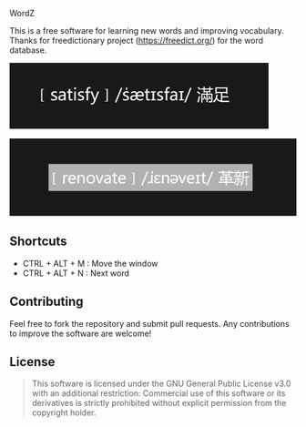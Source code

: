 WordZ

This is a free software for learning new words and improving vocabulary.
Thanks for freedictionary project (https://freedict.org/) for the word database.

![Screen](./doc/images/screenshoot.png)

![Screen Moveable](./doc/images/moveable.png)

## Shortcuts

* CTRL + ALT + M : Move the window
* CTRL + ALT + N : Next word


## Contributing

Feel free to fork the repository and submit pull requests. Any contributions to improve the software are welcome!

## License

> This software is licensed under the GNU General Public License v3.0 with an additional restriction: Commercial use of this software or its derivatives is strictly prohibited without explicit permission from the copyright holder.